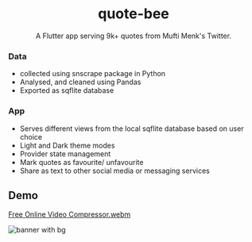 <div align="center">
  
# quote-bee

A Flutter app serving 9k+ quotes from Mufti Menk's Twitter.  

</div>

### Data
- collected using snscrape package in Python 
- Analysed, and cleaned using Pandas
- Exported as sqflite database

### App
- Serves different views from the local sqflite database based on user choice
- Light and Dark theme modes
- Provider state management
- Mark quotes as favourite/ unfavourite
- Share as text to other social media or messaging services


## Demo
[Free Online Video Compressor.webm](https://user-images.githubusercontent.com/48406637/184389593-ca6a3135-5762-481b-9062-8c0f9cf12591.webm)

  
![banner with bg](https://user-images.githubusercontent.com/48406637/184313660-86f5eb23-3878-4e30-8423-c5d496697cc1.png)
